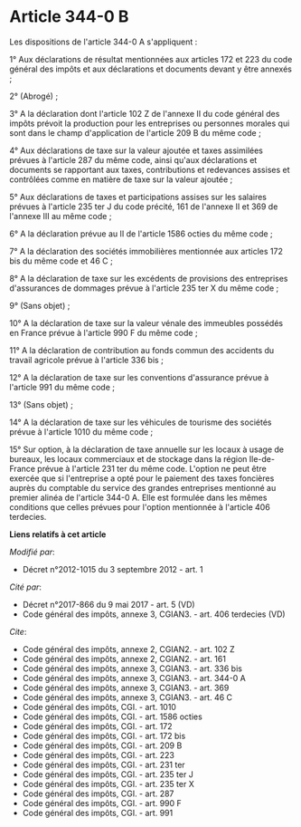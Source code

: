 # Article 344-0 B

Les dispositions de l'article 344-0 A s'appliquent : 

1° Aux déclarations de résultat mentionnées aux articles 172 et 223 du code général des impôts et aux déclarations et
documents devant y être annexés ; 

2° (Abrogé) ; 

3° A la déclaration dont l'article 102 Z de l'annexe II du code général des impôts prévoit la production pour les entreprises
ou personnes morales qui sont dans le champ d'application de l'article 209 B du même code ; 

4° Aux déclarations de taxe sur la valeur ajoutée et taxes assimilées prévues à l'article 287 du même code, ainsi qu'aux
déclarations et documents se rapportant aux taxes, contributions et redevances assises et contrôlées comme en matière de taxe
sur la valeur ajoutée ; 

5° Aux déclarations de taxes et participations assises sur les salaires prévues à l'article 235 ter J du code précité, 161 de
l'annexe II et 369 de l'annexe III au même code ; 

6° A la déclaration prévue au II de l'article 1586 octies du même code ; 

7° A la déclaration des sociétés immobilières mentionnée aux articles 172 bis du même code et 46 C ; 

8° A la déclaration de taxe sur les excédents de provisions des entreprises d'assurances de dommages prévue à l'article 235
ter X du même code ; 

9° (Sans objet) ; 

10° A la déclaration de taxe sur la valeur vénale des immeubles possédés en France prévue à l'article 990 F du même code ; 

11° A la déclaration de contribution au fonds commun des accidents du travail agricole prévue à l'article 336 bis ; 

12° A la déclaration de taxe sur les conventions d'assurance prévue à l'article 991 du même code ; 

13° (Sans objet) ; 

14° A la déclaration de taxe sur les véhicules de tourisme des sociétés prévue à l'article 1010 du même code ; 

15° Sur option, à la déclaration de taxe annuelle sur les locaux à usage de bureaux, les locaux commerciaux et de stockage
dans la région Ile-de-France prévue à l'article 231 ter du même code. L'option ne peut être exercée que si l'entreprise a
opté pour le paiement des taxes foncières auprès du comptable du service des grandes entreprises mentionné au premier alinéa
de l'article 344-0 A. Elle est formulée dans les mêmes conditions que celles prévues pour l'option mentionnée à l'article 406
terdecies.

**Liens relatifs à cet article**

_Modifié par_:

  - Décret n°2012-1015 du 3 septembre 2012 - art. 1

_Cité par_:

  - Décret n°2017-866 du 9 mai 2017 - art. 5 (VD)
  - Code général des impôts, annexe 3, CGIAN3. - art. 406 terdecies (VD)

_Cite_:

  - Code général des impôts, annexe 2, CGIAN2. - art. 102 Z
  - Code général des impôts, annexe 2, CGIAN2. - art. 161
  - Code général des impôts, annexe 3, CGIAN3. - art. 336 bis
  - Code général des impôts, annexe 3, CGIAN3. - art. 344-0 A
  - Code général des impôts, annexe 3, CGIAN3. - art. 369
  - Code général des impôts, annexe 3, CGIAN3. - art. 46 C
  - Code général des impôts, CGI. - art. 1010
  - Code général des impôts, CGI. - art. 1586 octies
  - Code général des impôts, CGI. - art. 172
  - Code général des impôts, CGI. - art. 172 bis
  - Code général des impôts, CGI. - art. 209 B
  - Code général des impôts, CGI. - art. 223
  - Code général des impôts, CGI. - art. 231 ter
  - Code général des impôts, CGI. - art. 235 ter J
  - Code général des impôts, CGI. - art. 235 ter X
  - Code général des impôts, CGI. - art. 287
  - Code général des impôts, CGI. - art. 990 F
  - Code général des impôts, CGI. - art. 991
